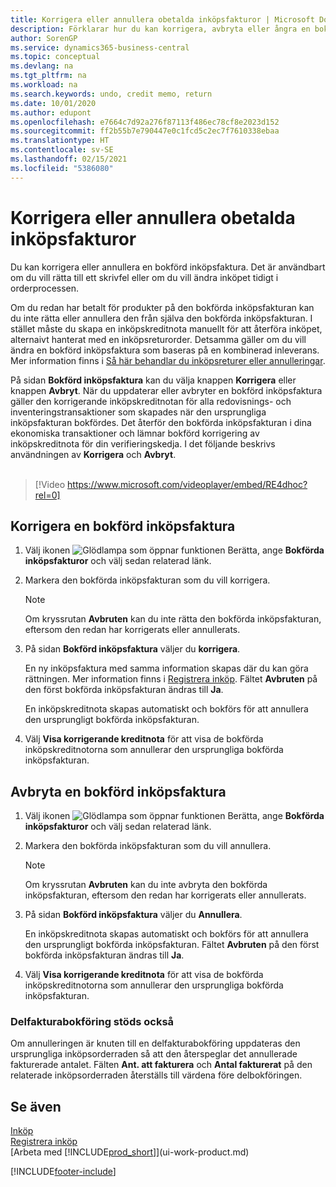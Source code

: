 ```yaml
---
title: Korrigera eller annullera obetalda inköpsfakturor | Microsoft Docs
description: Förklarar hur du kan korrigera, avbryta eller ångra en bokförd inköpsfaktura eller skapa en inköpskreditnota automatiskt.
author: SorenGP
ms.service: dynamics365-business-central
ms.topic: conceptual
ms.devlang: na
ms.tgt_pltfrm: na
ms.workload: na
ms.search.keywords: undo, credit memo, return
ms.date: 10/01/2020
ms.author: edupont
ms.openlocfilehash: e7664c7d92a276f87113f486ec78cf8e2023d152
ms.sourcegitcommit: ff2b55b7e790447e0c1fcd5c2ec7f7610338ebaa
ms.translationtype: HT
ms.contentlocale: sv-SE
ms.lasthandoff: 02/15/2021
ms.locfileid: "5386080"
---
```

# <a name="correct-or-cancel-unpaid-purchase-invoices"></a>Korrigera eller annullera obetalda inköpsfakturor

Du kan korrigera eller annullera en bokförd inköpsfaktura. Det är användbart om du vill rätta till ett skrivfel eller om du vill ändra inköpet tidigt i orderprocessen.

Om du redan har betalt för produkter på den bokförda inköpsfakturan kan du inte rätta eller annullera den från själva den bokförda inköpsfakturan. I stället måste du skapa en inköpskreditnota manuellt för att återföra inköpet, alternaivt hanterat med en inköpsreturorder. Detsamma gäller om du vill ändra en bokförd inköpsfaktura som baseras på en kombinerad inleverans. Mer information finns i [Så här behandlar du inköpsreturer eller annulleringar](purchasing-how-process-purchase-returns-cancellations.md).

På sidan **Bokförd inköpsfaktura** kan du välja knappen **Korrigera** eller knappen **Avbryt**. När du uppdaterar eller avbryter en bokförd inköpsfaktura gäller den korrigerande inköpskreditnotan för alla redovisnings- och inventeringstransaktioner som skapades när den ursprungliga inköpsfakturan bokfördes. Det återför den bokförda inköpsfakturan i dina ekonomiska transaktioner och lämnar bokförd korrigering av inköpskreditnota för din verifieringskedja. I det följande beskrivs användningen av **Korrigera** och **Avbryt**.
<br><br>
> [!Video https://www.microsoft.com/videoplayer/embed/RE4dhoc?rel=0]

## <a name="to-correct-a-posted-purchase-invoice"></a>Korrigera en bokförd inköpsfaktura
1. Välj ikonen ![Glödlampa som öppnar funktionen Berätta](media/ui-search/search_small.png "Berätta vad du vill göra"), ange **Bokförda inköpsfakturor** och välj sedan relaterad länk.  
2. Markera den bokförda inköpsfakturan som du vill korrigera.  

    > [!NOTE]  
    >   Om kryssrutan **Avbruten** kan du inte rätta den bokförda inköpsfakturan, eftersom den redan har korrigerats eller annullerats.
3. På sidan **Bokförd inköpsfaktura** väljer du **korrigera**.

    En ny inköpsfaktura med samma information skapas där du kan göra rättningen. Mer information finns i [Registrera inköp](purchasing-how-record-purchases.md). Fältet **Avbruten** på den först bokförda inköpsfakturan ändras till **Ja**.

    En inköpskreditnota skapas automatiskt och bokförs för att annullera den ursprungligt bokförda inköpsfakturan.
4. Välj **Visa korrigerande kreditnota** för att visa de bokförda inköpskreditnotorna som annullerar den ursprungliga bokförda inköpsfakturan.

## <a name="to-cancel-a-posted-purchase-invoice"></a>Avbryta en bokförd inköpsfaktura
1. Välj ikonen ![Glödlampa som öppnar funktionen Berätta](media/ui-search/search_small.png "Berätta vad du vill göra"), ange **Bokförda inköpsfakturor** och välj sedan relaterad länk.  
2. Markera den bokförda inköpsfakturan som du vill annullera.

    > [!NOTE]  
    >   Om kryssrutan **Avbruten** kan du inte avbryta den bokförda inköpsfakturan, eftersom den redan har korrigerats eller annullerats.
3. På sidan **Bokförd inköpsfaktura** väljer du **Annullera**.

    En inköpskreditnota skapas automatiskt och bokförs för att annullera den ursprungligt bokförda inköpsfakturan. Fältet **Avbruten** på den först bokförda inköpsfakturan ändras till **Ja**.
4. Välj **Visa korrigerande kreditnota** för att visa de bokförda inköpskreditnotorna som annullerar den ursprungliga bokförda inköpsfakturan.

### <a name="partial-invoice-posting-also-supported"></a>Delfakturabokföring stöds också
Om annulleringen är knuten till en delfakturabokföring uppdateras den ursprungliga inköpsorderraden så att den återspeglar det annullerade fakturerade antalet. Fälten **Ant. att fakturera** och **Antal fakturerat** på den relaterade inköpsorderraden återställs till värdena före delbokföringen.

## <a name="see-also"></a>Se även
[Inköp](purchasing-manage-purchasing.md)  
[Registrera inköp](purchasing-how-record-purchases.md)  
[Arbeta med [!INCLUDE[prod_short](includes/prod_short.md)]](ui-work-product.md)


[!INCLUDE[footer-include](includes/footer-banner.md)]